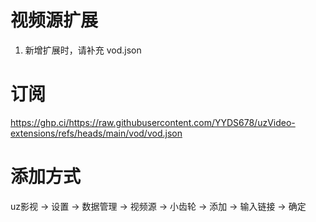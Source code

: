 # 视频源扩展

1. 新增扩展时，请补充 vod.json

# 订阅

https://ghp.ci/https://raw.githubusercontent.com/YYDS678/uzVideo-extensions/refs/heads/main/vod/vod.json

# 添加方式

uz影视 -> 设置 -> 数据管理 -> 视频源 -> 小齿轮 -> 添加 -> 输入链接 -> 确定
